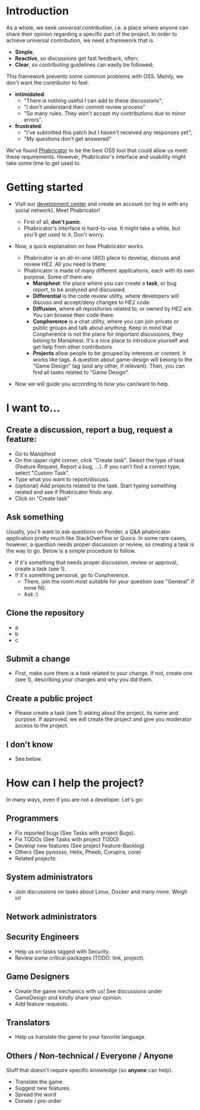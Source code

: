 # Introduction

As a whole, we seek *universal contribution*, i.e. a place where anyone can share their opinion regarding a specific part of the project. In order to achieve universal contribution, we need a framework that is

 - **Simple**, 
 - **Reactive**, so discussions get fast feedback, often;
 - **Clear**, so contributing guidelines can easily be followed;
 

This framework prevents some common problems with OSS. Mainly, we don't want the contributor to feel:

- **intimidated**:
    - "There is nothing useful I can add to these discussions";
    - "I don't understand their commit review process"
    - "So many rules. They won't accept my contributions due to minor errors".
- **frustrated**:
    - "I've submitted this patch but I haven't received any responses yet";
    - "My questions don't get answered"


We've found [Phabricator](http://phabricator.org) to be the best OSS tool that could allow us meet these requirements. However, Phabricator's interface and usability might take some time to get used to.

# Getting started 

- Visit our [development center](https://dev.hackerexperience.com) and create an account (or log in with any social network). Meet Phabricator!

    - First of all, **don't panic**.
    - Phabricator's interface *is* hard-to-use. It might take a while, but you'll get used to it. Don't worry.
    
    
- Now, a quick explanation on how Phabricator works.  
    - Phabricator is an all-in-one (AIO) place to develop, discuss and review HE2. All you need is there.
    - Phabricator is made of many different applications, each with its own purpose. Some of them are:
        - **Maniphest**: the place where you can create a **task**, or bug report, to be analysed and discussed.
        - **Differential** is the code review utility, where developers will discuss and accept/deny changes to HE2 code.
        - **Diffusion**, where all repositories related to, or owned by HE2 are. You can browse their code there.
        - **Conpherence** is a chat utility, where you can join private or public groups and talk about anything. Keep in mind that Conpherence is not the place for important discussions, they belong to Maniphest. It's a nice place to introduce yourself and get help from other contributors.
        - **Projects** allow people to be grouped by interests or content. It works like tags. A question about game-design will belong to the "Game Design" tag (and any other, if relevant). Then, you can find all tasks related to "Game Design".


- Now we will guide you according to how you can/want to help.


# I want to...

## Create a discussion, report a bug, request a feature:

- Go to Maniphest
- On the upper right corner, click "Create task". Select the type of task (Feature Request, Report a bug, ...). If you can't find a correct type, select "Custom Task".
- Type what you want to report/discuss.
- (optional) Add projects related to the task. Start typing something related and see if Phabricator finds any.
- Click on "Create task"

## Ask something

Usually, you'll want to ask questions on Ponder, a Q&A phabricator application pretty much like StackOverflow or Quora. In some rare cases, however, a question needs proper discussion or review, so creating a task is the way to go. Below is a simple procedure to follow.

- If it's something that needs proper discussion, review or approval, create a task (see 1).
- If it's something personal, go to Conpherence.
    - There, join the room most suitable for your question (use "General" if none fit).
    - Ask :)

## Clone the repository

- a
- b
- c

## Submit a change

- First, make sure there is a task related to your change. If not, create one (see 1), describing your changes and why you did them.

## Create a public project

- Please create a task (see 1) asking about the project, its name and purpose. If approved, we will create the project and give you moderator access to the project.

## I don't know
- See below.

# How can I help the project?

In many ways, even if you are not a developer. Let's go:

## Programmers

- Fix reported bugs (See Tasks with project Bugs).
- Fix TODOs (See Tasks with project TODO)
- Develop new features (See project Feature-Backlog)
- Others (See pynosso, Helix, Pheeb, Curupira, core)
- Related projects:

## System administrators

- Join discussions on tasks about Linux, Docker and many more. Weigh in!

## Network administrators

## Security Engineers

- Help us on tasks tagged with Security.
- Review some critical packages (TODO: link, project).

## Game Designers

- Create the game mechanics with us! See discussions under GameDesign and kindly share your opinion.
- Add feature requests.

## Translators

- Help us translate the game to your favorite language.

## Others / Non-technical / Everyone / Anyone
Stuff that doesn't require specific knowledge (so **anyone** can help).

- Translate the game.
- Suggest new features.
- Spread the word
- Donate / pre-order